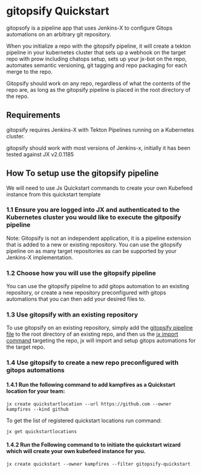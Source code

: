 # gitopsify Quickstart

gitopsofy is a pipeline app that uses Jenkins-X to configure Gitops automations on an arbitrary git repository. 

When you initialize a repo with the gitopsify pipeline, it will create a tekton pipeline in your kubernetes cluster that sets up a webhook on the target repo with prow including chatops setup, sets up your jx-bot on the repo, automates semantic versioning, git tagging and repo packaging for each merge to the repo. 

Gitopsify should work on any repo, regardless of what the contents of the repo are, as long as the gitopsify pipeline is placed in the root directory of the repo.  

## Requirements
gitopsify requires Jenkins-X with Tekton Pipelines running on a Kubernetes cluster.

gitopsify should work with most versions of Jenkins-x, initially it has been tested against JX v2.0.1185

## How To setup use the gitopsify pipeline
We will need to use Jx Quickstart commands to create your own Kubefeed instance from this quickstart template

### 1.1 Ensure you are logged into JX and authenticated to the Kubernetes cluster you would like to execute the gitposify pipeline

Note: Gitopsify is not an independent application, it is a pipeline extension that is added to a new or existing repository. You can use the gitopsify pipeline on as many target repositories as can be supported by your Jenkins-X implementation. 

### 1.2 Choose how you will use the gitopsify pipeline

You can use the gitopsify pipeline to add gitops automation to an existing repository, or create a new repository preconfigured with gitops automations that you can then add your desired files to. 

### 1.3 Use gitopsify with an existing repository

To use gitopsify on an existing repository, simply add the [gitopsify pipeline file]() to the root directory of an existing repo, and then us the [jx import command](https://jenkins-x.io/commands/jx_import/) targeting the repo, jx will import and setup gitops automations for the target repo.  

### 1.4 Use gitopsify to create a new repo preconfigured with gitops automations

#### 1.4.1 Run the following command to add kampfires as a Quickstart location for your team:

`jx create quickstartlocation --url https://github.com --owner kampfires --kind github`  

To get the list of registered quickstart locations run command:

`jx get quickstartlocations`  

#### 1.4.2 Run the Following command to to initiate the quickstart wizard which will create your own kubefeed instance for you.
`jx create quickstart --owner kampfires --filter gitopsify-quickstart`
